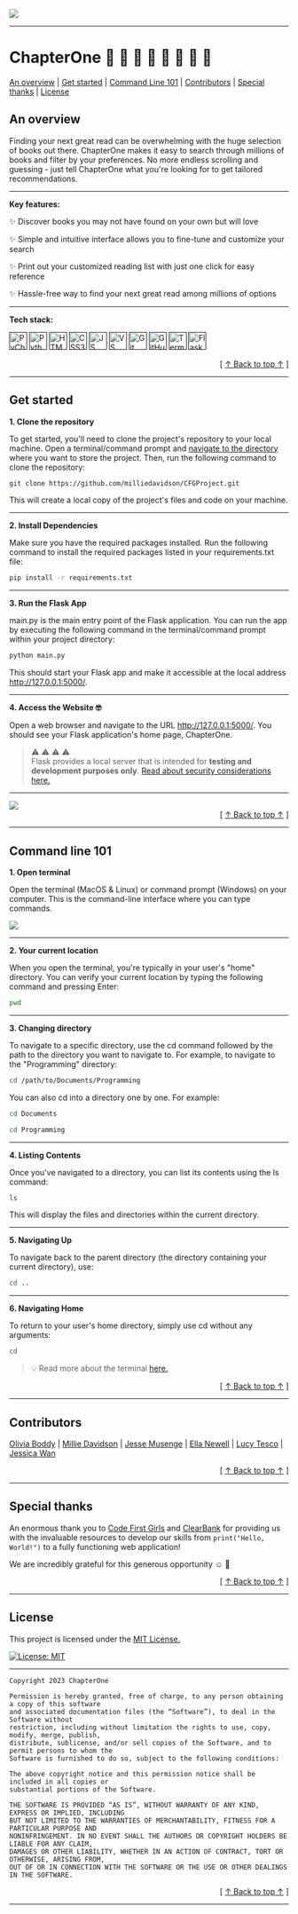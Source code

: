 <img src ="https://github.com/milliedavidson/CFGProject/blob/main/application/static/images/logo.png">

---

# ChapterOne 📘 📘 📗 📗 📙 📙 📕 📕 

<a href="#an-overview">An overview</a> | <a href="#get-started">Get started</a> | <a href="#command-line-101">Command Line 101</a> | <a href="#contributors">Contributors</a> | <a href="#special-thanks">Special thanks</a> | <a href="#license">License</a>

## An overview

Finding your next great read can be overwhelming with the huge selection of books out there. ChapterOne makes it easy to search through millions of books and filter by your preferences. No more endless scrolling and guessing - just tell ChapterOne what you're looking for to get tailored recommendations.

---

**Key features:**

✨ Discover books you may not have found on your own but will love 

✨ Simple and intuitive interface allows you to fine-tune and customize your search

✨ Print out your customized reading list with just one click for easy reference

✨ Hassle-free way to find your next great read among millions of options

---

**Tech stack:**

[<img height="32" width="32" alt="PyCharm" src="https://cdn.worldvectorlogo.com/logos/pycharm.svg"/>]()
[<img height="32" width="32" alt="Python Logo" src="https://cdn.worldvectorlogo.com/logos/python-5.svg"/>]()
[<img height="32" width="32" alt="HTML5 Logo" src="https://www.w3.org/html/logo/badge/html5-badge-h-solo.png"/>]()
[<img height="32" width="32" alt="CSS3 Logo" src="https://cdn.worldvectorlogo.com/logos/css-3.svg"/>]()
[<img height="32" width="32" alt="JS Logo" src="https://cdn.worldvectorlogo.com/logos/logo-javascript.svg"/>]()
[<img height="32" width="32" alt="VS Code Logo" src="https://cdn.worldvectorlogo.com/logos/visual-studio-code-1.svg"/>]()
[<img height="32" width="32" alt="Git" src="https://cdn.worldvectorlogo.com/logos/git-icon.svg"/>]()
[<img height="32" width="32" alt="GitHub" src="https://cdn.worldvectorlogo.com/logos/github-icon-1.svg"/>]()
[<img height="32" width="32" alt="Terminal" src="https://cdn.worldvectorlogo.com/logos/terminal-1.svg"/>]()
[<img height="32" width="32" alt="Flask" src="https://cdn.worldvectorlogo.com/logos/flask.svg"/>]()

<div align="right">[ <a href="#an-overview">↑ Back to top ↑</a> ]</div>

---

## Get started 

**1. Clone the repository**

To get started, you'll need to clone the project's repository to your local machine. Open a terminal/command prompt and [navigate to the directory](#command-line-101) where you want to store the project. Then, run the following command to clone the repository:

```bash
git clone https://github.com/milliedavidson/CFGProject.git
```

This will create a local copy of the project's files and code on your machine.

---

**2. Install Dependencies**

Make sure you have the required packages installed. Run the following command to install the required packages listed in your requirements.txt file:

```bash
pip install -r requirements.txt
```

---

**3. Run the Flask App**

main.py is the main entry point of the Flask application. You can run the app by executing the following command in the terminal/command prompt within your project directory:

```bash
python main.py
```

This should start your Flask app and make it accessible at the local address http://127.0.0.1:5000/.

---

**4. Access the Website 🤓**

Open a web browser and navigate to the URL http://127.0.0.1:5000/. You should see your Flask application's home page, ChapterOne.

> ⚠️ ⚠️ ⚠️ ⚠️  
Flask provides a local server that is intended for **testing and development purposes only**. <a href="https://flask.palletsprojects.com/en/2.3.x/security/" target="_blank">Read about security considerations here.</a> </details>

---

<img src= "https://github.com/milliedavidson/CFGProject/blob/main/application/static/images/demo.gif">

<div align="right">[ <a href="#an-overview">↑ Back to top ↑</a> ]</div>

---

## Command line 101

**1. Open terminal** 

Open the terminal (MacOS & Linux) or command prompt (Windows) on your computer. This is the command-line interface where you can type commands.

<img src= "https://github.com/milliedavidson/CFGProject/blob/main/application/static/images/terminal.png">

--- 

**2. Your current location**

When you open the terminal, you're typically in your user's "home" directory. You can verify your current location by typing the following command and pressing Enter:

```bash
pwd
```

---

**3. Changing directory**

To navigate to a specific directory, use the cd command followed by the path to the directory you want to navigate to. For example, to navigate to the "Programming" directory:

```bash
cd /path/to/Documents/Programming
```

You can also cd into a directory one by one. For example:

```bash
cd Documents
```

```bash
cd Programming
```

---

**4. Listing Contents**

Once you've navigated to a directory, you can list its contents using the ls command:

```bash
ls
```

This will display the files and directories within the current directory.

---

**5. Navigating Up**

To navigate back to the parent directory (the directory containing your current directory), use:

```bash
cd ..
```

---

**6. Navigating Home**

To return to your user's home directory, simply use cd without any arguments:

```bash
cd
```

> 💡 Read more about the terminal <a href="https://ryanstutorials.net/linuxtutorial/navigation.php" target="_blank">here.</a> </details>

<div align="right">[ <a href="#an-overview">↑ Back to top ↑</a> ]</div>

---

## Contributors

[Olivia Boddy](https://github.com/olivia-boddy) | [Millie Davidson](https://github.com/milliedavidson) | [Jesse Musenge](https://github.com/JesseMusenge) | [Ella Newell](https://github.com/elenanewell) | [Lucy Tesco](https://github.com/lucytesco) | [Jessica Wan](https://github.com/j27wan)

<div align="right">[ <a href="#an-overview">↑ Back to top ↑</a> ]</div>

---

## Special thanks

An enormous thank you to <a href="https://codefirstgirls.com/" target="_blank">Code First Girls</a> and <a href="https://www.clear.bank/" target="_blank">ClearBank</a> for providing us with the invaluable resources to develop our skills from ```print("Hello, World!")``` to a fully functioning web application!

We are incredibly grateful for this generous opportunity ☺️ 🙏

<div align="right">[ <a href="#an-overview">↑ Back to top ↑</a> ]</div>

---

## License

This project is licensed under the [MIT License.](https://github.com/milliedavidson/CFGProject/blob/main/LICENSE)

[![License: MIT](https://img.shields.io/badge/License-MIT-yellow.svg)](https://opensource.org/licenses/MIT)

---

```text
Copyright 2023 ChapterOne

Permission is hereby granted, free of charge, to any person obtaining a copy of this software 
and associated documentation files (the “Software”), to deal in the Software without
restriction, including without limitation the rights to use, copy, modify, merge, publish,
distribute, sublicense, and/or sell copies of the Software, and to permit persons to whom the
Software is furnished to do so, subject to the following conditions:

The above copyright notice and this permission notice shall be included in all copies or
substantial portions of the Software.

THE SOFTWARE IS PROVIDED “AS IS”, WITHOUT WARRANTY OF ANY KIND, EXPRESS OR IMPLIED, INCLUDING
BUT NOT LIMITED TO THE WARRANTIES OF MERCHANTABILITY, FITNESS FOR A PARTICULAR PURPOSE AND
NONINFRINGEMENT. IN NO EVENT SHALL THE AUTHORS OR COPYRIGHT HOLDERS BE LIABLE FOR ANY CLAIM,
DAMAGES OR OTHER LIABILITY, WHETHER IN AN ACTION OF CONTRACT, TORT OR OTHERWISE, ARISING FROM,
OUT OF OR IN CONNECTION WITH THE SOFTWARE OR THE USE OR OTHER DEALINGS IN THE SOFTWARE.
```

<div align="right">[ <a href="#an-overview">↑ Back to top ↑</a> ]</div>

--- 